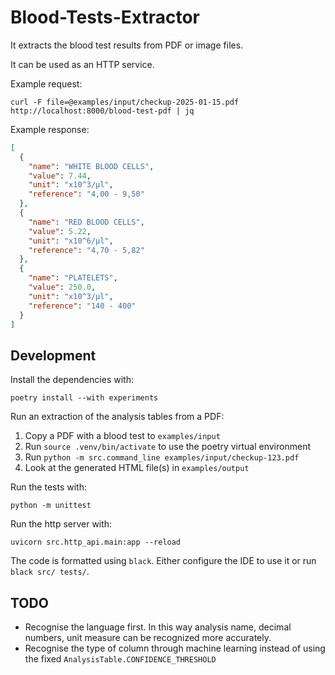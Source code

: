 # Blood-Tests-Extractor

It extracts the blood test results from PDF or image files.

It can be used as an HTTP service.

Example request:

```shell
curl -F file=@examples/input/checkup-2025-01-15.pdf http://localhost:8000/blood-test-pdf | jq
```

Example response:

```json
[
  {
    "name": "WHITE BLOOD CELLS",
    "value": 7.44,
    "unit": "x10^3/µl",
    "reference": "4,00 - 9,50"
  },
  {
    "name": "RED BLOOD CELLS",
    "value": 5.22,
    "unit": "x10^6/µl",
    "reference": "4,70 - 5,82"
  },
  {
    "name": "PLATELETS",
    "value": 250.0,
    "unit": "x10^3/µl",
    "reference": "140 - 400"
  }
]
```

## Development

Install the dependencies with:

```shell
poetry install --with experiments
```

Run an extraction of the analysis tables from a PDF:

1. Copy a PDF with a blood test to `examples/input`
2. Run `source .venv/bin/activate` to use the poetry virtual environment
3. Run `python -m src.command_line examples/input/checkup-123.pdf`
4. Look at the generated HTML file(s) in `examples/output` 

Run the tests with:

```shell
python -m unittest
```

Run the http server with:

```shell
uvicorn src.http_api.main:app --reload
```

The code is formatted using `black`. Either configure the IDE to use it or run `black src/ tests/`. 

## TODO
* Recognise the language first. In this way analysis name, decimal numbers, unit measure can be recognized more accurately.
* Recognise the type of column through machine learning instead of using the fixed `AnalysisTable.CONFIDENCE_THRESHOLD` 